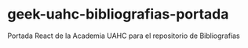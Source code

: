# geek-uahc-bibliografias-portada
Portada React de la Academia UAHC para el repositorio de Bibliografías
